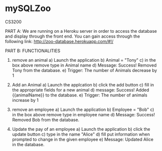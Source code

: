 # mySQLZoo
CS3200

PART A: 
We are running on a Heroku server in order to access the database and display through the front end.
You can gain access through the following link: http://zoo-database.herokuapp.com/#!/

PART B: FUNCTIONALITIES

1. remove an animal
a) Launch the application
b) Animal = "Tony"
c) in the box above remove type in Animal name
d) Message: Success! Removed Tony from the database.
e) Trigger: The number of Animals decrease by 1

2. Add an Animal
a) Launch the applcation 
b) click the add button
c) fill in the appropriate fields for a new animal
d) message: Success! Added {{animalName}} to the database.
e) Trigger: The number of animals increase by 1

3. remove an employee
a) Launch the application
b) Employee = "Bob"
c) in the box above remove type in employee name
d) Message: Success! Removed Bob from the database.

4. Update the pay of an employee
a) Launch the application
b) click the update button
c) type in the name "Alice"
d) fill put information when prompted to change in the given employee
e) Message: Updated Alice in the database.
